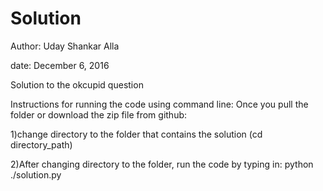 # Solution
Author: Uday Shankar Alla

date: December 6, 2016

Solution to the okcupid question

Instructions for running the code using command line: Once you pull the folder or download the zip file from github: 

  1)change directory to the folder that contains the solution (cd directory_path)
  
  2)After changing directory to the folder, run the code by typing in: python ./solution.py
